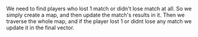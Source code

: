 We need to find players who lost 1 match or didn't lose match at all.
So we simply create a map, and then update the match's results in it.
Then we traverse the whole map, and if the player lost 1 or didnt lose any match we update it in the final vector.